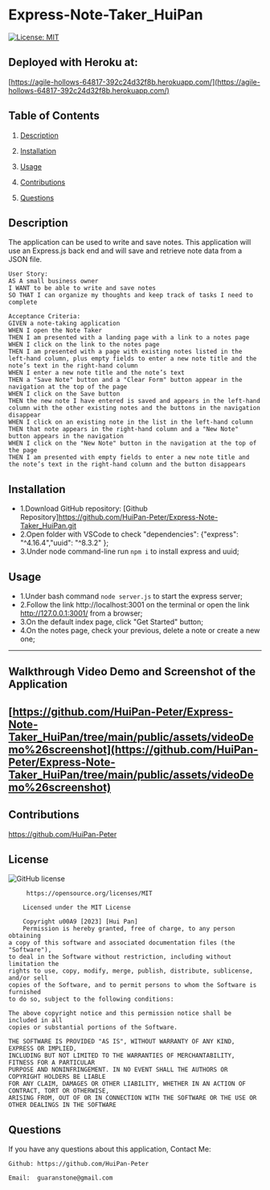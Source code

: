 # Express-Note-Taker_HuiPan
[![License: MIT](https://img.shields.io/badge/License-MIT-yellow.svg)](https://opensource.org/licenses/MIT)

## Deployed with Heroku at:
[https://agile-hollows-64817-392c24d32f8b.herokuapp.com/](https://agile-hollows-64817-392c24d32f8b.herokuapp.com/)

## Table of Contents

1. [Description](#userStory)
  
2. [Installation](#installation)
  
3. [Usage](#usage)
  
4. [Contributions](#contributions)
  
5. [Questions](#questions)
  

## Description
The application can be used to write and save notes. This application will use an Express.js back end and will save and retrieve note data from a JSON file.
```
User Story:
AS A small business owner
I WANT to be able to write and save notes
SO THAT I can organize my thoughts and keep track of tasks I need to complete
```
```
Acceptance Criteria: 
GIVEN a note-taking application
WHEN I open the Note Taker
THEN I am presented with a landing page with a link to a notes page
WHEN I click on the link to the notes page
THEN I am presented with a page with existing notes listed in the left-hand column, plus empty fields to enter a new note title and the note’s text in the right-hand column
WHEN I enter a new note title and the note’s text
THEN a "Save Note" button and a "Clear Form" button appear in the navigation at the top of the page
WHEN I click on the Save button
THEN the new note I have entered is saved and appears in the left-hand column with the other existing notes and the buttons in the navigation disappear
WHEN I click on an existing note in the list in the left-hand column
THEN that note appears in the right-hand column and a "New Note" button appears in the navigation
WHEN I click on the "New Note" button in the navigation at the top of the page
THEN I am presented with empty fields to enter a new note title and the note’s text in the right-hand column and the button disappears
```

## Installation
- 1.Download GitHub repository: [Github Repository]https://github.com/HuiPan-Peter/Express-Note-Taker_HuiPan.git
- 2.Open folder with VSCode to check "dependencies": {"express": "^4.16.4","uuid": "^8.3.2" };
- 3.Under node command-line run ```npm i``` to install express and uuid;

## Usage
- 1.Under bash command ``` node server.js ``` to start the express server;
- 2.Follow the link http://localhost:3001 on the terminal or open the link http://127.0.0.1:3001/ from a browser;
- 3.On the default index page, click "Get Started" button;
- 4.On the notes page, check your previous, delete a note or create a new one;
---
## Walkthrough Video Demo and Screenshot of the Application
[https://github.com/HuiPan-Peter/Express-Note-Taker_HuiPan/tree/main/public/assets/videoDemo%26screenshot](https://github.com/HuiPan-Peter/Express-Note-Taker_HuiPan/tree/main/public/assets/videoDemo%26screenshot)
---
## Contributions

https://github.com/HuiPan-Peter

## License

![GitHub license](https://img.shields.io/badge/license-MIT-blue.svg)

```
     https://opensource.org/licenses/MIT

    Licensed under the MIT License

    Copyright u00A9 [2023] [Hui Pan]
    Permission is hereby granted, free of charge, to any person obtaining 
a copy of this software and associated documentation files (the "Software"), 
to deal in the Software without restriction, including without limitation the 
rights to use, copy, modify, merge, publish, distribute, sublicense, and/or sell 
copies of the Software, and to permit persons to whom the Software is furnished 
to do so, subject to the following conditions:

The above copyright notice and this permission notice shall be included in all 
copies or substantial portions of the Software.

THE SOFTWARE IS PROVIDED "AS IS", WITHOUT WARRANTY OF ANY KIND, EXPRESS OR IMPLIED, 
INCLUDING BUT NOT LIMITED TO THE WARRANTIES OF MERCHANTABILITY, FITNESS FOR A PARTICULAR 
PURPOSE AND NONINFRINGEMENT. IN NO EVENT SHALL THE AUTHORS OR COPYRIGHT HOLDERS BE LIABLE 
FOR ANY CLAIM, DAMAGES OR OTHER LIABILITY, WHETHER IN AN ACTION OF CONTRACT, TORT OR OTHERWISE, 
ARISING FROM, OUT OF OR IN CONNECTION WITH THE SOFTWARE OR THE USE OR OTHER DEALINGS IN THE SOFTWARE
```

## Questions

If you have any questions about this application, Contact Me:

```
Github: https://github.com/HuiPan-Peter

Email:  guaranstone@gmail.com
```
